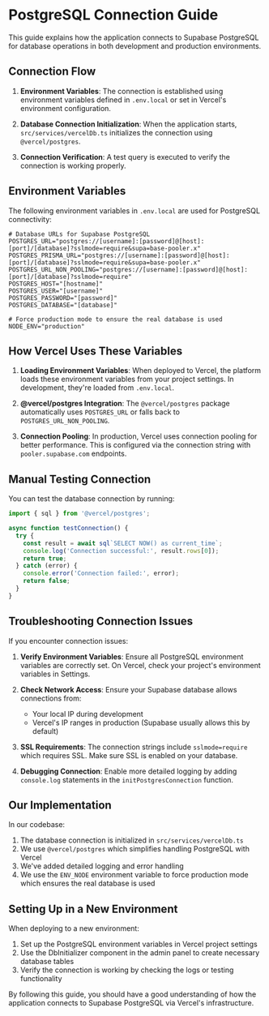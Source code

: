 # PostgreSQL Connection Guide

This guide explains how the application connects to Supabase PostgreSQL for database operations in both development and production environments.

## Connection Flow

1. **Environment Variables**: The connection is established using environment variables defined in `.env.local` or set in Vercel's environment configuration.

2. **Database Connection Initialization**: When the application starts, `src/services/vercelDb.ts` initializes the connection using `@vercel/postgres`.

3. **Connection Verification**: A test query is executed to verify the connection is working properly.

## Environment Variables

The following environment variables in `.env.local` are used for PostgreSQL connectivity:

```env
# Database URLs for Supabase PostgreSQL
POSTGRES_URL="postgres://[username]:[password]@[host]:[port]/[database]?sslmode=require&supa=base-pooler.x"
POSTGRES_PRISMA_URL="postgres://[username]:[password]@[host]:[port]/[database]?sslmode=require&supa=base-pooler.x"
POSTGRES_URL_NON_POOLING="postgres://[username]:[password]@[host]:[port]/[database]?sslmode=require"
POSTGRES_HOST="[hostname]"
POSTGRES_USER="[username]"
POSTGRES_PASSWORD="[password]"
POSTGRES_DATABASE="[database]"

# Force production mode to ensure the real database is used
NODE_ENV="production"
```

## How Vercel Uses These Variables

1. **Loading Environment Variables**: When deployed to Vercel, the platform loads these environment variables from your project settings. In development, they're loaded from `.env.local`.

2. **@vercel/postgres Integration**: The `@vercel/postgres` package automatically uses `POSTGRES_URL` or falls back to `POSTGRES_URL_NON_POOLING`.

3. **Connection Pooling**: In production, Vercel uses connection pooling for better performance. This is configured via the connection string with `pooler.supabase.com` endpoints.

## Manual Testing Connection

You can test the database connection by running:

```javascript
import { sql } from '@vercel/postgres';

async function testConnection() {
  try {
    const result = await sql`SELECT NOW() as current_time`;
    console.log('Connection successful:', result.rows[0]);
    return true;
  } catch (error) {
    console.error('Connection failed:', error);
    return false;
  }
}
```

## Troubleshooting Connection Issues

If you encounter connection issues:

1. **Verify Environment Variables**: Ensure all PostgreSQL environment variables are correctly set. On Vercel, check your project's environment variables in Settings.

2. **Check Network Access**: Ensure your Supabase database allows connections from:
   - Your local IP during development
   - Vercel's IP ranges in production (Supabase usually allows this by default)

3. **SSL Requirements**: The connection strings include `sslmode=require` which requires SSL. Make sure SSL is enabled on your database.

4. **Debugging Connection**: Enable more detailed logging by adding `console.log` statements in the `initPostgresConnection` function.

## Our Implementation

In our codebase:

1. The database connection is initialized in `src/services/vercelDb.ts`
2. We use `@vercel/postgres` which simplifies handling PostgreSQL with Vercel
3. We've added detailed logging and error handling
4. We use the `ENV_NODE` environment variable to force production mode which ensures the real database is used

## Setting Up in a New Environment

When deploying to a new environment:

1. Set up the PostgreSQL environment variables in Vercel project settings
2. Use the DbInitializer component in the admin panel to create necessary database tables
3. Verify the connection is working by checking the logs or testing functionality

By following this guide, you should have a good understanding of how the application connects to Supabase PostgreSQL via Vercel's infrastructure.
